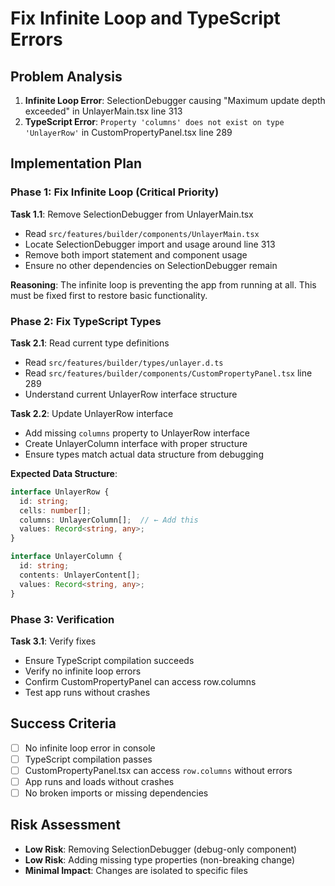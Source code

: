 # Fix Infinite Loop and TypeScript Errors

## Problem Analysis
1. **Infinite Loop Error**: SelectionDebugger causing "Maximum update depth exceeded" in UnlayerMain.tsx line 313
2. **TypeScript Error**: `Property 'columns' does not exist on type 'UnlayerRow'` in CustomPropertyPanel.tsx line 289

## Implementation Plan

### Phase 1: Fix Infinite Loop (Critical Priority)
**Task 1.1**: Remove SelectionDebugger from UnlayerMain.tsx
- Read `src/features/builder/components/UnlayerMain.tsx`
- Locate SelectionDebugger import and usage around line 313
- Remove both import statement and component usage
- Ensure no other dependencies on SelectionDebugger remain

**Reasoning**: The infinite loop is preventing the app from running at all. This must be fixed first to restore basic functionality.

### Phase 2: Fix TypeScript Types
**Task 2.1**: Read current type definitions
- Read `src/features/builder/types/unlayer.d.ts`
- Read `src/features/builder/components/CustomPropertyPanel.tsx` line 289
- Understand current UnlayerRow interface structure

**Task 2.2**: Update UnlayerRow interface
- Add missing `columns` property to UnlayerRow interface
- Create UnlayerColumn interface with proper structure
- Ensure types match actual data structure from debugging

**Expected Data Structure**:
```typescript
interface UnlayerRow {
  id: string;
  cells: number[];
  columns: UnlayerColumn[];  // ← Add this
  values: Record<string, any>;
}

interface UnlayerColumn {
  id: string;
  contents: UnlayerContent[];
  values: Record<string, any>;
}
```

### Phase 3: Verification
**Task 3.1**: Verify fixes
- Ensure TypeScript compilation succeeds
- Verify no infinite loop errors
- Confirm CustomPropertyPanel can access row.columns
- Test app runs without crashes

## Success Criteria
- [ ] No infinite loop error in console
- [ ] TypeScript compilation passes
- [ ] CustomPropertyPanel.tsx can access `row.columns` without errors
- [ ] App runs and loads without crashes
- [ ] No broken imports or missing dependencies

## Risk Assessment
- **Low Risk**: Removing SelectionDebugger (debug-only component)
- **Low Risk**: Adding missing type properties (non-breaking change)
- **Minimal Impact**: Changes are isolated to specific files